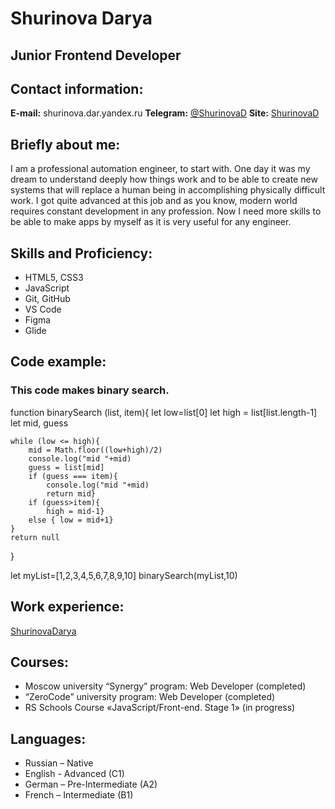 # Shurinova Darya

## Junior Frontend Developer

## Contact information:
**E-mail:** shurinova.dar.yandex.ru 
**Telegram:** [@ShurinovaD](@ShurinovaD)
**Site:** [ShurinovaD](http://f98315rl.beget.tech/index.html)

## Briefly about me:
I am a professional automation engineer, to start with. One day it was my dream to understand deeply how things work and to be able to create new systems that will replace a human being in accomplishing physically difficult work. I got quite advanced at this job and as you know, modern world requires constant development in any profession. Now  I need more skills to be able to make apps by myself as it is very useful for any engineer. 

## Skills and Proficiency:
*	HTML5, CSS3
*	JavaScript 
*	Git, GitHub
*	VS Code
*	Figma
*	Glide

## Code example:
### This code makes binary search.

function binarySearch (list, item){
    let low=list[0]
    let high = list[list.length-1]
    let mid, guess

    while (low <= high){
        mid = Math.floor((low+high)/2)
        console.log("mid "+mid)
        guess = list[mid]
        if (guess === item){
            console.log("mid "+mid)
            return mid}
        if (guess>item){
            high = mid-1}
        else { low = mid+1}
    }
    return null
} 

let myList=[1,2,3,4,5,6,7,8,9,10]
binarySearch(myList,10)

## Work experience:
[ShurinovaDarya](http://f98315rl.beget.tech/index.html)

## Courses:
*	Moscow university “Synergy” program: Web Developer  (completed)
*	“ZeroCode” university program: Web Developer  (completed)
*	RS Schools Course «JavaScript/Front-end. Stage 1» (in progress)

## Languages:
*	Russian – Native
*	English - Advanced (C1)
*	German – Pre-Intermediate (A2)
*	French – Intermediate (B1)



